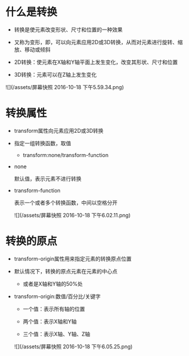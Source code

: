# 什么是转换

 - 转换是使元素改变形状、尺寸和位置的一种效果

 - 又称为变形，即，可以向元素应用2D或3D转换，从而对元素进行旋转、缩放、移动或倾斜

 - 2D转换：使元素在X轴和Y轴平面上发生变化，改变其形状、尺寸和位置

 - 3D转换：元素可以在Z轴上发生变化

 ![](/assets/屏幕快照 2016-10-18 下午5.59.34.png)

# 转换属性

 - transform属性向元素应用2D或3D转换

 - 指定一组转换函数，取值

   - transform:none/transform-function

 - none

    默认值，表示元素不进行转换

 - transform-function

    表示一个或者多个转换函数，中间以空格分开
 
    ![](/assets/屏幕快照 2016-10-18 下午6.02.11.png)

# 转换的原点

 - transform-origin属性用来指定元素的转换原点位置

 - 默认情况下，转换的原点元素在元素的中心点

   - 或者是X轴和Y轴的50%处

 - transform-origin:数值/百分比/关键字

   - 一个值：表示所有轴的位置
   - 两个值：表示X轴和Y轴
  
   - 三个值：表示X轴、Y轴、Z轴

    ![](/assets/屏幕快照 2016-10-18 下午6.05.25.png)
